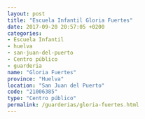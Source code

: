 ```yaml
---
layout: post
title: "Escuela Infantil Gloria Fuertes"
date: 2017-09-20 20:57:05 +0200
categories:
- Escuela Infantil
- huelva
- san-juan-del-puerto
- Centro público
- guarderia
name: "Gloria Fuertes"
province: "Huelva"
location: "San Juan del Puerto"
code: "21006385"
type: "Centro público"
permalink: /guarderias/gloria-fuertes.html
---
```

